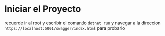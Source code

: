 # Iniciar el Proyecto
recuerde ir al root y escribir el comando `dotnet run` y navegar a la direccion `https://localhost:5001/swagger/index.html` para probarlo
